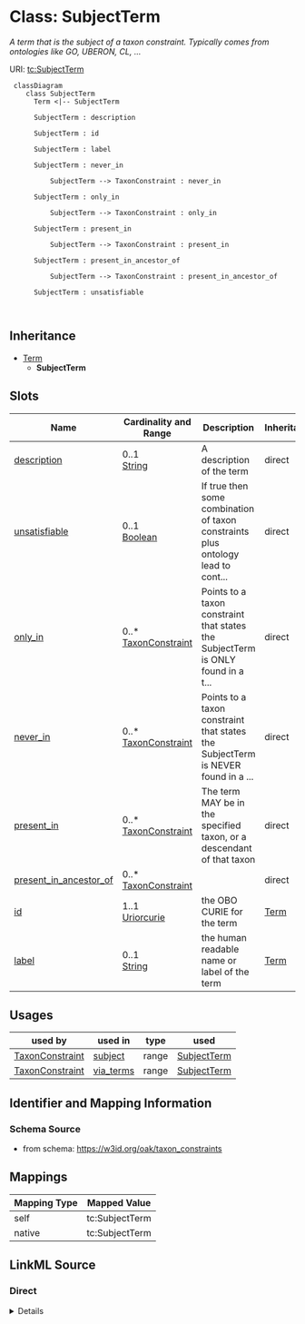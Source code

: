 # Class: SubjectTerm


_A term that is the subject of a taxon constraint. Typically comes from ontologies like GO, UBERON, CL, ..._





URI: [tc:SubjectTerm](https://w3id.org/linkml/taxon_constraints/SubjectTerm)




```{mermaid}
 classDiagram
    class SubjectTerm
      Term <|-- SubjectTerm
      
      SubjectTerm : description
        
      SubjectTerm : id
        
      SubjectTerm : label
        
      SubjectTerm : never_in
        
          SubjectTerm --> TaxonConstraint : never_in
        
      SubjectTerm : only_in
        
          SubjectTerm --> TaxonConstraint : only_in
        
      SubjectTerm : present_in
        
          SubjectTerm --> TaxonConstraint : present_in
        
      SubjectTerm : present_in_ancestor_of
        
          SubjectTerm --> TaxonConstraint : present_in_ancestor_of
        
      SubjectTerm : unsatisfiable
        
      
```





## Inheritance
* [Term](Term.md)
    * **SubjectTerm**



## Slots

| Name | Cardinality and Range | Description | Inheritance |
| ---  | --- | --- | --- |
| [description](description.md) | 0..1 <br/> [String](String.md) | A description of the term | direct |
| [unsatisfiable](unsatisfiable.md) | 0..1 <br/> [Boolean](Boolean.md) | If true then some combination of taxon constraints plus ontology lead to cont... | direct |
| [only_in](only_in.md) | 0..* <br/> [TaxonConstraint](TaxonConstraint.md) | Points to a taxon constraint that states the SubjectTerm is ONLY found in a t... | direct |
| [never_in](never_in.md) | 0..* <br/> [TaxonConstraint](TaxonConstraint.md) | Points to a taxon constraint that states the SubjectTerm is NEVER found in a ... | direct |
| [present_in](present_in.md) | 0..* <br/> [TaxonConstraint](TaxonConstraint.md) | The term MAY be in the specified taxon, or a descendant of that taxon | direct |
| [present_in_ancestor_of](present_in_ancestor_of.md) | 0..* <br/> [TaxonConstraint](TaxonConstraint.md) |  | direct |
| [id](id.md) | 1..1 <br/> [Uriorcurie](Uriorcurie.md) | the OBO CURIE for the term | [Term](Term.md) |
| [label](label.md) | 0..1 <br/> [String](String.md) | the human readable name or label of the term | [Term](Term.md) |





## Usages

| used by | used in | type | used |
| ---  | --- | --- | --- |
| [TaxonConstraint](TaxonConstraint.md) | [subject](subject.md) | range | [SubjectTerm](SubjectTerm.md) |
| [TaxonConstraint](TaxonConstraint.md) | [via_terms](via_terms.md) | range | [SubjectTerm](SubjectTerm.md) |






## Identifier and Mapping Information







### Schema Source


* from schema: https://w3id.org/oak/taxon_constraints





## Mappings

| Mapping Type | Mapped Value |
| ---  | ---  |
| self | tc:SubjectTerm |
| native | tc:SubjectTerm |





## LinkML Source

<!-- TODO: investigate https://stackoverflow.com/questions/37606292/how-to-create-tabbed-code-blocks-in-mkdocs-or-sphinx -->

### Direct

<details>
```yaml
name: SubjectTerm
description: A term that is the subject of a taxon constraint. Typically comes from
  ontologies like GO, UBERON, CL, ...
from_schema: https://w3id.org/oak/taxon_constraints
is_a: Term
attributes:
  description:
    name: description
    description: A description of the term
    from_schema: https://w3id.org/oak/taxon_constraints
    rank: 1000
    domain_of:
    - SubjectTerm
  unsatisfiable:
    name: unsatisfiable
    description: If true then some combination of taxon constraints plus ontology
      lead to contradictions
    from_schema: https://w3id.org/oak/taxon_constraints
    rank: 1000
    domain_of:
    - SubjectTerm
    range: boolean
  only_in:
    name: only_in
    description: 'Points to a taxon constraint that states the SubjectTerm is ONLY
      found in a taxon or descendant. Formally, the term AND its descendants MUST
      be in the specified taxon, or a descendant of that taxon

      '
    comments:
    - Note that we conflate between the RO "only in taxon" and "in taxon" relations
      here
    from_schema: https://w3id.org/oak/taxon_constraints
    rank: 1000
    slot_uri: RO:0002160
    multivalued: true
    domain_of:
    - SubjectTerm
    range: TaxonConstraint
  never_in:
    name: never_in
    description: 'Points to a taxon constraint that states the SubjectTerm is NEVER
      found in a taxon or descendant. Formally, the term AND its descendants MUST
      NOT be in the specified taxon, or a descendant of that taxon

      '
    from_schema: https://w3id.org/oak/taxon_constraints
    rank: 1000
    slot_uri: RO:0002161
    multivalued: true
    domain_of:
    - SubjectTerm
    range: TaxonConstraint
  present_in:
    name: present_in
    description: 'The term MAY be in the specified taxon, or a descendant of that
      taxon

      '
    from_schema: https://w3id.org/oak/taxon_constraints
    rank: 1000
    slot_uri: RO:0002175
    multivalued: true
    domain_of:
    - SubjectTerm
    range: TaxonConstraint
  present_in_ancestor_of:
    name: present_in_ancestor_of
    from_schema: https://w3id.org/oak/taxon_constraints
    rank: 1000
    multivalued: true
    domain_of:
    - SubjectTerm
    range: TaxonConstraint

```
</details>

### Induced

<details>
```yaml
name: SubjectTerm
description: A term that is the subject of a taxon constraint. Typically comes from
  ontologies like GO, UBERON, CL, ...
from_schema: https://w3id.org/oak/taxon_constraints
is_a: Term
attributes:
  description:
    name: description
    description: A description of the term
    from_schema: https://w3id.org/oak/taxon_constraints
    rank: 1000
    alias: description
    owner: SubjectTerm
    domain_of:
    - SubjectTerm
    range: string
  unsatisfiable:
    name: unsatisfiable
    description: If true then some combination of taxon constraints plus ontology
      lead to contradictions
    from_schema: https://w3id.org/oak/taxon_constraints
    rank: 1000
    alias: unsatisfiable
    owner: SubjectTerm
    domain_of:
    - SubjectTerm
    range: boolean
  only_in:
    name: only_in
    description: 'Points to a taxon constraint that states the SubjectTerm is ONLY
      found in a taxon or descendant. Formally, the term AND its descendants MUST
      be in the specified taxon, or a descendant of that taxon

      '
    comments:
    - Note that we conflate between the RO "only in taxon" and "in taxon" relations
      here
    from_schema: https://w3id.org/oak/taxon_constraints
    rank: 1000
    slot_uri: RO:0002160
    multivalued: true
    alias: only_in
    owner: SubjectTerm
    domain_of:
    - SubjectTerm
    range: TaxonConstraint
  never_in:
    name: never_in
    description: 'Points to a taxon constraint that states the SubjectTerm is NEVER
      found in a taxon or descendant. Formally, the term AND its descendants MUST
      NOT be in the specified taxon, or a descendant of that taxon

      '
    from_schema: https://w3id.org/oak/taxon_constraints
    rank: 1000
    slot_uri: RO:0002161
    multivalued: true
    alias: never_in
    owner: SubjectTerm
    domain_of:
    - SubjectTerm
    range: TaxonConstraint
  present_in:
    name: present_in
    description: 'The term MAY be in the specified taxon, or a descendant of that
      taxon

      '
    from_schema: https://w3id.org/oak/taxon_constraints
    rank: 1000
    slot_uri: RO:0002175
    multivalued: true
    alias: present_in
    owner: SubjectTerm
    domain_of:
    - SubjectTerm
    range: TaxonConstraint
  present_in_ancestor_of:
    name: present_in_ancestor_of
    from_schema: https://w3id.org/oak/taxon_constraints
    rank: 1000
    multivalued: true
    alias: present_in_ancestor_of
    owner: SubjectTerm
    domain_of:
    - SubjectTerm
    range: TaxonConstraint
  id:
    name: id
    description: the OBO CURIE for the term
    from_schema: https://w3id.org/oak/taxon_constraints
    rank: 1000
    identifier: true
    alias: id
    owner: SubjectTerm
    domain_of:
    - Term
    range: uriorcurie
    required: true
  label:
    name: label
    description: the human readable name or label of the term
    from_schema: https://w3id.org/oak/taxon_constraints
    rank: 1000
    slot_uri: rdfs:label
    alias: label
    owner: SubjectTerm
    domain_of:
    - Term
    range: string

```
</details>